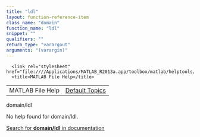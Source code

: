 ```yaml
---
title: "ldl"
layout: function-reference-item
class_name: "domain"
function_name: "ldl"
snippet: ""
qualifiers: ""
return_type: "varargout"
arguments: "(varargin)"
---
```


<html>
   <head>
      <meta http-equiv="Content-Type" content="text/html; charset=utf-8">
   
      <link rel="stylesheet" href="file:////Applications/MATLAB_R2013a.app/toolbox/matlab/helptools/private/helpwin.css">
      <title>MATLAB File Help</title>
   </head>
   <body>
      <!--Single-page help-->
      <table border="0" cellspacing="0" width="100%">
         <tr class="subheader">
            <td class="headertitle">MATLAB File Help</td>
            <td class="subheader-right"><a href="matlab:helpwin">Default Topics</a></td>
         </tr>
      </table>
      <div class="title">domain/ldl</div>
      <!--No help found-->
      <p>No help found for <span class="helptopic">domain/ldl</span>.
      </p>
      <p><a href="matlab:docsearch('domain/ldl')">
            Search for <b>domain/ldl</b> in documentation
            </a></p>
   </body>
</html>
